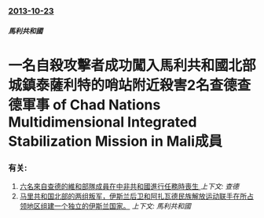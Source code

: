 ### [2013-10-23](/news/2013/10/23/index.md)

##### 馬利共和國
#  一名自殺攻擊者成功闖入馬利共和國北部城鎮泰薩利特的哨站附近殺害2名查德查德軍事 of Chad Nations Multidimensional Integrated Stabilization Mission in Mali成員




### 有关:

1. [ 六名來自查德的維和部隊成員在中非共和國進行任務時喪生 ](/news/2013/12/26/六名來自查德的維和部隊成員在中非共和國進行任務時喪生.md) _上下文: 查德_
2. [ 马里共和国北部的两组叛军，伊斯兰后卫和阿扎瓦德民族解放运动联手在所占领地区组建一个独立的伊斯兰国家。](/news/2012/05/25/马里共和国北部的两组叛军-伊斯兰后卫和阿扎瓦德民族解放运动联手在所占领地区组建一个独立的伊斯兰国家.md) _上下文: 馬利共和國_
